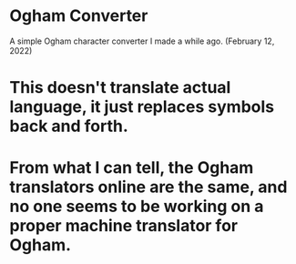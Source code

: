 # Ogham Converter
A simple Ogham character converter I made a while ago. (‎February ‎12, ‎2022)
# This doesn't translate actual language, it just replaces symbols back and forth.
# From what I can tell, the Ogham translators online are the same, and no one seems to be working on a proper machine translator for Ogham.
